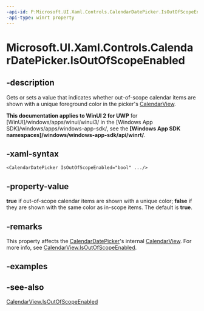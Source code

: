 ```yaml
---
-api-id: P:Microsoft.UI.Xaml.Controls.CalendarDatePicker.IsOutOfScopeEnabled
-api-type: winrt property
---
```


<!-- Property syntax
public bool IsOutOfScopeEnabled { get;  set; }
-->

# Microsoft.UI.Xaml.Controls.CalendarDatePicker.IsOutOfScopeEnabled

## -description
Gets or sets a value that indicates whether out-of-scope calendar items are shown with a unique foreground color in the picker's [CalendarView](calendarview.md).

**This documentation applies to WinUI 2 for UWP** for [WinUI]/windows/apps/winui/winui3/ in the [Windows App SDK]/windows/apps/windows-app-sdk/, see the **[Windows App SDK namespaces]/windows/windows-app-sdk/api/winrt/**.

## -xaml-syntax
```xaml
<CalendarDatePicker IsOutOfScopeEnabled="bool" .../>
```


## -property-value
**true** if out-of-scope calendar items are shown with a unique color; **false** if they are shown with the same color as in-scope items. The default is **true**.

## -remarks
This property affects the [CalendarDatePicker](calendardatepicker.md)'s internal [CalendarView](calendarview.md). For more info, see [CalendarView.IsOutOfScopeEnabled](calendarview_isoutofscopeenabled.md).

## -examples

## -see-also
[CalendarView.IsOutOfScopeEnabled](calendarview_isoutofscopeenabled.md)
